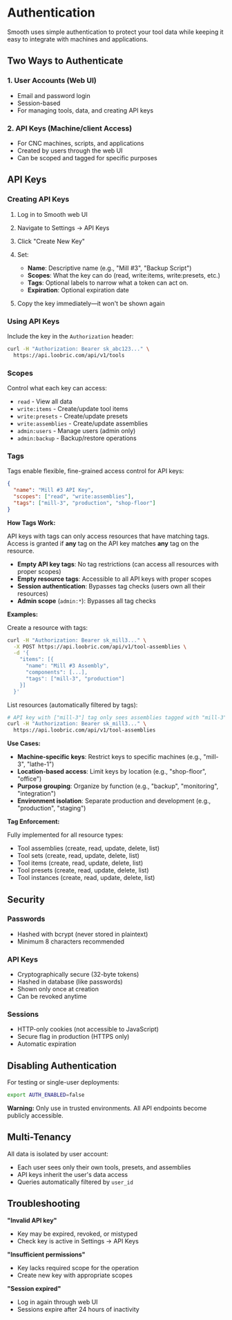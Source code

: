 # Authentication

Smooth uses simple authentication to protect your tool data while keeping it easy to integrate with machines and applications.

## Two Ways to Authenticate

### 1. User Accounts (Web UI)
- Email and password login
- Session-based
- For managing tools, data, and creating API keys

### 2. API Keys (Machine/client Access)
- For CNC machines, scripts, and applications
- Created by users through the web UI
- Can be scoped and tagged for specific purposes

## API Keys

### Creating API Keys

1. Log in to Smooth web UI
2. Navigate to Settings → API Keys
3. Click "Create New Key"
4. Set:
   - **Name**: Descriptive name (e.g., "Mill #3", "Backup Script")
   - **Scopes**: What the key can do (read, write:items, write:presets, etc.)
   - **Tags**: Optional labels to narrow what a token can act on.
   - **Expiration**: Optional expiration date

5. Copy the key immediately—it won't be shown again

### Using API Keys

Include the key in the `Authorization` header:

```bash
curl -H "Authorization: Bearer sk_abc123..." \
  https://api.loobric.com/api/v1/tools
```

### Scopes

Control what each key can access:

- `read` - View all data
- `write:items` - Create/update tool items
- `write:presets` - Create/update presets
- `write:assemblies` - Create/update assemblies
- `admin:users` - Manage users (admin only)
- `admin:backup` - Backup/restore operations

### Tags

Tags enable flexible, fine-grained access control for API keys:

```json
{
  "name": "Mill #3 API Key",
  "scopes": ["read", "write:assemblies"],
  "tags": ["mill-3", "production", "shop-floor"]
}
```

**How Tags Work:**

API keys with tags can only access resources that have matching tags. Access is granted if **any** tag on the API key matches **any** tag on the resource.

- **Empty API key tags**: No tag restrictions (can access all resources with proper scopes)
- **Empty resource tags**: Accessible to all API keys with proper scopes
- **Session authentication**: Bypasses tag checks (users own all their resources)
- **Admin scope** (`admin:*`): Bypasses all tag checks

**Examples:**

Create a resource with tags:
```bash
curl -H "Authorization: Bearer sk_mill3..." \
  -X POST https://api.loobric.com/api/v1/tool-assemblies \
  -d '{
    "items": [{
      "name": "Mill #3 Assembly",
      "components": [...],
      "tags": ["mill-3", "production"]
    }]
  }'
```

List resources (automatically filtered by tags):
```bash
# API key with ["mill-3"] tag only sees assemblies tagged with "mill-3"
curl -H "Authorization: Bearer sk_mill3..." \
  https://api.loobric.com/api/v1/tool-assemblies
```

**Use Cases:**
- **Machine-specific keys**: Restrict keys to specific machines (e.g., "mill-3", "lathe-1")
- **Location-based access**: Limit keys by location (e.g., "shop-floor", "office")
- **Purpose grouping**: Organize by function (e.g., "backup", "monitoring", "integration")
- **Environment isolation**: Separate production and development (e.g., "production", "staging")

**Tag Enforcement:**

Fully implemented for all resource types:
- Tool assemblies (create, read, update, delete, list)
- Tool sets (create, read, update, delete, list)
- Tool items (create, read, update, delete, list)
- Tool presets (create, read, update, delete, list)
- Tool instances (create, read, update, delete, list)

## Security

### Passwords
- Hashed with bcrypt (never stored in plaintext)
- Minimum 8 characters recommended

### API Keys
- Cryptographically secure (32-byte tokens)
- Hashed in database (like passwords)
- Shown only once at creation
- Can be revoked anytime

### Sessions
- HTTP-only cookies (not accessible to JavaScript)
- Secure flag in production (HTTPS only)
- Automatic expiration

## Disabling Authentication

For testing or single-user deployments:

```bash
export AUTH_ENABLED=false
```

**Warning:** Only use in trusted environments. All API endpoints become publicly accessible.

## Multi-Tenancy

All data is isolated by user account:
- Each user sees only their own tools, presets, and assemblies
- API keys inherit the user's data access
- Queries automatically filtered by `user_id`

## Troubleshooting

**"Invalid API key"**
- Key may be expired, revoked, or mistyped
- Check key is active in Settings → API Keys

**"Insufficient permissions"**
- Key lacks required scope for the operation
- Create new key with appropriate scopes

**"Session expired"**
- Log in again through web UI
- Sessions expire after 24 hours of inactivity
